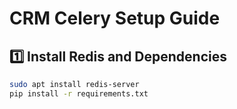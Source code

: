 # CRM Celery Setup Guide

## 1️⃣ Install Redis and Dependencies
```bash
sudo apt install redis-server
pip install -r requirements.txt

